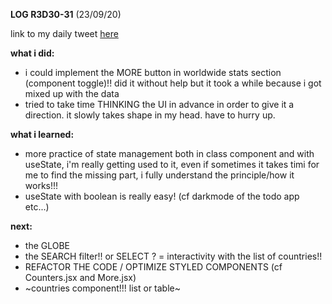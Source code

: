 **LOG R3D30-31** (23/09/20)

link to my daily tweet [here](https://twitter.com/Nightcoder2/status/1308685445966987265)


**what i did:**

- i could implement the MORE button in worldwide stats section (component toggle)!! did it without help but it took a while because i got mixed up with the data
- tried to take time THINKING the UI in advance in order to give it a direction. it slowly takes shape in my head. have to hurry up.

**what i learned:**

- more practice of state management both in class component and with useState, i'm really getting used to it, even if sometimes it takes timi for me to find the missing part, i fully understand the principle/how it works!!!
- useState with boolean is really easy! (cf darkmode of the todo app etc...)

**next:**

- the GLOBE
- the SEARCH filter!! or SELECT ? = interactivity with the list of countries!!
- REFACTOR THE CODE / OPTIMIZE STYLED COMPONENTS (cf Counters.jsx and More.jsx)
- ~countries component!!! list or table~ 




 
